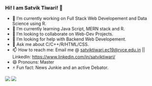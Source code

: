 ### Hi! I am Satvik Tiwari! 👋

- 🔭 I’m currently working on Full Stack Web Developement and Data Science using R.
- 🌱 I’m currently learning Java Script, MERN stack and R.
- 👯 I’m looking to collaborate on Web-Dev Projects.
- 🤔 I’m looking for help with Backend Web Developement.
- 💬 Ask me about C/C++/R/HTML/CSS.
- 📫 How to reach me: Email me @ satviktiwari.ec19@rvce.edu.in || LinkedIn: https://www.linkedin.com/in/satviktiwari/
- 😄 Pronouns: Master
- ⚡ Fun fact: News Junkie and an active Debator.


<img src="https://github-readme-stats.vercel.app/api?username=satviktiwari&&show_icons=true&title_color=ffffff&icon_color=bb2acf&text_color=daf7dc&bg_color=151515">


<img src="https://github-readme-stats.vercel.app/api/top-langs/?username=satviktiwari&&show_icons=true&title_color=ffffff&icon_color=bb2acf&text_color=daf7dc&bg_color=151515">
